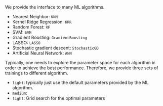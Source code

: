 We provide the interface to many ML algorithms.
- Nearest Neighbor: `KNN`
- Kernel Ridge Regression: `KRR`
- Random Forest: `RF`
- SVM: `SVM`
- Gradient Boosting: `GradientBoosting`
- LASSO: `LASSO`
- Stochastic gradient descent: `StochasticGD`
- Artificial Neural Network: `ANN`

Typically, one needs to explore the parameter space for each algorithm in order to achieve the best performance. 
Therefore, we provide three sets of trainings to different algorithm.
- `light`: typically just use the default parameters provided by the ML algorithm.
- `medium`: 
- `tight`: Grid search for the optimal parameters

